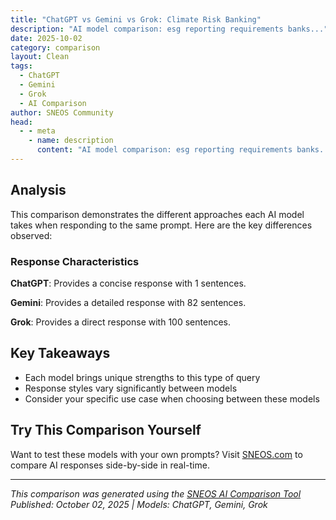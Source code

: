 ```yaml
---
title: "ChatGPT vs Gemini vs Grok: Climate Risk Banking"
description: "AI model comparison: esg reporting requirements banks..."
date: 2025-10-02
category: comparison
layout: Clean
tags:
  - ChatGPT
  - Gemini
  - Grok
  - AI Comparison
author: SNEOS Community
head:
  - - meta
    - name: description
      content: "AI model comparison: esg reporting requirements banks..."
---
```


<ChatComparison
  title="ChatGPT vs Gemini vs Grok: Climate Risk Banking"
  prompt="esg reporting requirements banks"
  :responses='{
    "ChatGPT": "Error calling OpenAI API.",
    "Gemini": "ESG (Environmental, Social, and Governance) reporting requirements for banks are rapidly evolving globally.  There isn\u0027t one single, universal standard yet, but there\u0027s a clear trend towards increased disclosure and standardization. Here\u0027s a breakdown of the key areas and considerations:\n\n**Why are ESG Reporting Requirements Increasing for Banks?**\n\n*   **Increased Investor Demand:** Investors are increasingly considering ESG factors when making investment decisions. They need reliable ESG data to assess the risks and opportunities associated with banks.\n*   **Regulatory Pressure:** Regulators worldwide are introducing or strengthening ESG reporting requirements to promote transparency, manage financial risks related to climate change and social issues, and align financial flows with sustainability goals.\n*   **Stakeholder Expectations:** Customers, employees, and the broader public are demanding more transparency from banks regarding their impact on the environment and society.\n*   **Risk Management:**  ESG factors (particularly climate change) pose significant financial risks to banks, including credit risk, market risk, and operational risk.  Reporting helps banks manage and mitigate these risks.\n*   **Competitive Advantage:** Banks with strong ESG performance and transparent reporting may attract more customers, investors, and talent.\n\n**Key Areas Covered by ESG Reporting Requirements for Banks:**\n\n*   **Environmental (E):**\n    *   **Climate-Related Risks:**\n        *   **Scope 1, 2, and 3 Greenhouse Gas (GHG) Emissions:** Reporting on direct emissions (Scope 1), indirect emissions from purchased electricity (Scope 2), and emissions associated with the bank\u0027s lending and investment portfolios (Scope 3). Scope 3 emissions are particularly challenging but crucial for banks, as they often represent the largest portion of their environmental impact.\n        *   **Physical Risks:**  Reporting on the impact of climate change on the bank\u0027s assets and operations (e.g., damage from extreme weather events).\n        *   **Transition Risks:** Reporting on the risks associated with the transition to a low-carbon economy (e.g., stranded assets in the fossil fuel industry).\n        *   **Climate Risk Stress Testing:** Banks may be required to conduct stress tests to assess their resilience to climate-related risks.\n    *   **Environmental Impact of Lending and Investments:**\n        *   **Financed Emissions:** Calculating and reporting on the GHG emissions associated with the bank\u0027s lending and investment portfolios.\n        *   **Exposure to Environmentally Sensitive Sectors:** Reporting on the bank\u0027s exposure to sectors with high environmental impacts (e.g., fossil fuels, deforestation).\n        *   **Sustainable Finance:** Reporting on the amount of financing allocated to green projects and sustainable activities.\n    *   **Resource Consumption:** Reporting on the bank\u0027s use of energy, water, and other resources.\n    *   **Waste Management:** Reporting on the bank\u0027s waste generation and recycling practices.\n\n*   **Social (S):**\n    *   **Diversity, Equity, and Inclusion (DE\u0026I):** Reporting on the representation of different groups within the bank\u0027s workforce and leadership.\n    *   **Employee Relations:** Reporting on employee training, compensation, benefits, and working conditions.\n    *   **Human Rights:** Reporting on the bank\u0027s policies and practices to prevent human rights violations in its operations and supply chain.\n    *   **Community Investment:** Reporting on the bank\u0027s investments in local communities and its support for social causes.\n    *   **Customer Protection:** Reporting on the bank\u0027s policies and practices to protect customers from fraud and unfair lending practices.\n    *   **Data Security and Privacy:** Reporting on the bank\u0027s measures to protect customer data.\n    *   **Financial Inclusion:** Efforts to provide financial services to underserved populations.\n\n*   **Governance (G):**\n    *   **Board Oversight of ESG:** Reporting on the role of the board of directors in overseeing the bank\u0027s ESG strategy and performance.\n    *   **Executive Compensation Linked to ESG:**  Reporting on whether executive compensation is linked to ESG performance.\n    *   **Ethics and Compliance:** Reporting on the bank\u0027s ethics policies, anti-corruption measures, and compliance programs.\n    *   **Risk Management:**  Reporting on how ESG factors are integrated into the bank\u0027s risk management framework.\n    *   **Lobbying and Political Contributions:**  Transparency regarding lobbying activities and political contributions.\n\n**Key Reporting Frameworks and Standards:**\n\nBanks are increasingly using standardized frameworks to guide their ESG reporting:\n\n*   **TCFD (Task Force on Climate-related Financial Disclosures):** Focuses on climate-related risks and opportunities.  Widely adopted and often mandated by regulators.  Four pillars: Governance, Strategy, Risk Management, Metrics and Targets.\n*   **SASB (Sustainability Accounting Standards Board):** Provides industry-specific standards for disclosing financially material sustainability information.  Useful for identifying the most relevant ESG issues for a particular bank.\n*   **GRI (Global Reporting Initiative):** A comprehensive framework for reporting on a wide range of sustainability topics.  Less focused on financial materiality than SASB.\n*   **CDP (formerly Carbon Disclosure Project):** A platform for companies to disclose their environmental impact.\n*   **ISSB (International Sustainability Standards Board):**  Aims to create a global baseline for sustainability reporting, incorporating and building on existing frameworks like TCFD and SASB.  Their first two standards (IFRS S1 and IFRS S2) focus on general sustainability-related disclosures and climate-related disclosures, respectively.\n*   **EU Taxonomy:** A classification system that defines environmentally sustainable economic activities. Banks operating in the EU are increasingly required to report on the alignment of their activities with the EU Taxonomy.\n*   **EBA (European Banking Authority):**  Develops regulatory technical standards and guidelines for ESG risk management and disclosure by banks in the EU.\n*   **Net-Zero Banking Alliance (NZBA):**  A group of banks committed to aligning their lending and investment portfolios with net-zero emissions by 2050.  Members are required to set interim targets and report on their progress.\n\n**Regional Differences and Regulatory Landscape:**\n\n*   **European Union (EU):** The EU is a leader in ESG regulation for banks.  Key regulations include the Sustainable Finance Disclosure Regulation (SFDR), the Corporate Sustainability Reporting Directive (CSRD), and the EU Taxonomy.  The European Central Bank (ECB) is also actively supervising banks\u0027 climate-related risk management.\n*   **United States:** The Securities and Exchange Commission (SEC) has proposed rules requiring publicly traded companies (including banks) to disclose climate-related information.  While the final rules are still under consideration and facing legal challenges, they signal a growing focus on climate disclosure in the US.\n*   **United Kingdom:** The UK has implemented mandatory TCFD-aligned reporting for large companies, including banks.  The Prudential Regulation Authority (PRA) is also supervising banks\u0027 climate-related risk management.\n*   **Asia-Pacific:**  ESG reporting requirements are also increasing in the Asia-Pacific region, with countries like Singapore, Hong Kong, and Australia introducing or strengthening regulations.\n\n**Challenges for Banks in ESG Reporting:**\n\n*   **Data Availability and Quality:**  Obtaining reliable and comparable ESG data, especially for Scope 3 emissions and financed emissions, can be challenging.\n*   **Methodology and Standardization:**  Different methodologies for calculating ESG metrics can lead to inconsistent reporting and make it difficult to compare performance across banks.  While standardization is improving, it is not yet complete.\n*   **Complexity of Reporting Requirements:**  Navigating the different reporting frameworks and regulatory requirements can be complex and time-consuming.\n*   **Cost of Implementation:**  Implementing robust ESG reporting systems and processes can be costly.\n*   **Lack of Expertise:** Banks may need to invest in training and expertise to develop and implement effective ESG reporting strategies.\n*   **Greenwashing:**  The risk of \u0022greenwashing\u0022 (making misleading claims about ESG performance) is a concern. Banks need to ensure that their ESG reporting is accurate and transparent.\n\n**Best Practices for Banks in ESG Reporting:**\n\n*   **Start Early:** Begin planning and implementing ESG reporting systems and processes as soon as possible.\n*   **Engage Stakeholders:**  Engage with investors, regulators, customers, and employees to understand their ESG expectations.\n*   **Use Established Frameworks:**  Adopt recognized reporting frameworks such as TCFD, SASB, GRI, and ISSB.\n*   **Focus on Material Issues:**  Prioritize reporting on the ESG issues that are most material to the bank\u0027s business and stakeholders.\n*   **Ensure Data Quality:** Invest in data collection and management systems to ensure the accuracy and reliability of ESG data.\n*   **Seek Independent Assurance:** Consider obtaining independent assurance of ESG reports to enhance credibility.\n*   **Be Transparent:**  Provide clear and concise information about the bank\u0027s ESG performance, including both successes and challenges.\n*   **Set Targets and Track Progress:**  Set ambitious ESG targets and track progress towards achieving them.\n*   **Integrate ESG into Decision-Making:**  Integrate ESG factors into the bank\u0027s risk management, lending, and investment decisions.\n*   **Stay Informed:**  Keep up-to-date with the evolving ESG reporting landscape and regulatory requirements.\n\n**In summary:** ESG reporting for banks is becoming increasingly important and complex. Banks need to proactively adopt robust reporting frameworks, improve data quality, and integrate ESG factors into their business strategies to meet the expectations of investors, regulators, and other stakeholders.  Staying informed and adapting to the changing regulatory landscape is crucial.\n",
    "Grok": "ESG (Environmental, Social, and Governance) reporting requirements for banks are becoming increasingly important as regulators, investors, and stakeholders demand greater transparency on how financial institutions manage sustainability risks and contribute to broader societal and environmental goals. These requirements vary by region, jurisdiction, and regulatory framework, but they generally aim to ensure that banks disclose their impact on and exposure to ESG factors. Below is an overview of ESG reporting requirements for banks, focusing on key regions and frameworks:\n\n---\n\n### **1. Why ESG Reporting Matters for Banks**\nBanks play a critical role in the economy by financing projects and businesses, which means their lending and investment activities can have significant environmental and social impacts. ESG reporting helps:\n- Assess risks (e.g., climate-related financial risks from loans to carbon-intensive industries).\n- Demonstrate accountability to stakeholders.\n- Align with global sustainability goals like the Paris Agreement.\n- Meet regulatory expectations and avoid penalties.\n\n---\n\n### **2. Key ESG Reporting Frameworks for Banks**\nThere are several international and regional frameworks that guide ESG reporting for banks. These frameworks are often voluntary but are increasingly being integrated into mandatory regulations.\n\n#### **a. Task Force on Climate-related Financial Disclosures (TCFD)**\n- **Overview**: The TCFD provides a framework for companies, including banks, to disclose climate-related financial risks and opportunities.\n- **Key Requirements**:\n  - Governance: Disclose board and management oversight of climate risks.\n  - Strategy: Explain the impact of climate risks and opportunities on the bank\u2019s strategy.\n  - Risk Management: Describe how climate risks are identified, assessed, and managed.\n  - Metrics and Targets: Report on metrics like greenhouse gas (GHG) emissions in financed activities (Scope 3 emissions) and set targets for reduction.\n- **Relevance to Banks**: Many jurisdictions (e.g., the UK, EU, and Japan) are making TCFD reporting mandatory for banks.\n\n#### **b. Sustainability Accounting Standards Board (SASB)**\n- **Overview**: SASB standards focus on industry-specific ESG factors that are financially material.\n- **Relevance to Banks**: Banks must report on issues like data security, employee inclusion, and business ethics.\n- **Status**: SASB is now part of the International Sustainability Standards Board (ISSB), which is working on global sustainability disclosure standards.\n\n#### **c. International Sustainability Standards Board (ISSB)**\n- **Overview**: Launched by the IFRS Foundation, ISSB aims to create a global baseline for sustainability reporting (e.g., IFRS S1 and S2 standards).\n- **Relevance to Banks**: Expected to harmonize TCFD and other frameworks, focusing on climate and broader ESG disclosures.\n- **Status**: Not yet mandatory but likely to influence national regulations.\n\n#### **d. Global Reporting Initiative (GRI)**\n- **Overview**: GRI provides a comprehensive framework for reporting on economic, environmental, and social impacts.\n- **Relevance to Banks**: Often used for voluntary reporting to stakeholders on topics like community impact and diversity.\n\n#### **e. UN Principles for Responsible Banking (PRB)**\n- **Overview**: A framework under the UN Environment Programme Finance Initiative (UNEP FI) for banks to align with the Sustainable Development Goals (SDGs) and Paris Agreement.\n- **Key Requirements**: Banks must report on their progress in aligning portfolios with sustainability goals within 4 years of signing the PRB.\n- **Status**: Voluntary but widely adopted by over 300 banks globally.\n\n---\n\n### **3. Regional and National ESG Reporting Requirements for Banks**\n\n#### **a. European Union (EU)**\nThe EU is a leader in ESG regulation, with several binding requirements for banks:\n- **Corporate Sustainability Reporting Directive (CSRD)**:\n  - Replaces the Non-Financial Reporting Directive (NFRD).\n  - Requires large banks (and other companies) to report on ESG impacts, including double materiality (impact on the environment/society and financial risks to the bank).\n  - Mandatory from 2024 for large entities, with phased implementation.\n- **Sustainable Finance Disclosure Regulation (SFDR)**:\n  - Requires banks (as financial market participants) to disclose how they integrate ESG factors into investment decisions and products.\n  - Includes reporting on \u0022principal adverse impacts\u0022 (PAIs) of investments on ESG factors.\n- **EU Taxonomy Regulation**:\n  - Banks must report the percentage of their assets aligned with environmentally sustainable activities as defined by the Taxonomy.\n  - Focuses on green lending and investments.\n- **European Banking Authority (EBA) Guidelines**:\n  - EBA mandates banks to integrate ESG risks into risk management frameworks and disclose their exposure to climate risks (e.g., through Pillar 3 disclosures under the Capital Requirements Regulation).\n\n#### **b. United Kingdom**\n- **TCFD Reporting**: Mandatory for large UK banks since 2021, requiring disclosures on climate risks and opportunities.\n- **Streamlined Energy and Carbon Reporting (SECR)**: Applies to large UK companies, including banks, for reporting energy use and GHG emissions.\n- **UK Green Finance Strategy**: Encourages banks to align with net-zero goals, with potential future mandatory reporting on financed emissions.\n\n#### **c. United States**\n- **Securities and Exchange Commission (SEC)**:\n  - Proposed rules (as of 2022) require public companies, including banks, to disclose climate-related risks, including Scope 1, 2, and (if material) Scope 3 emissions.\n  - Not yet finalized but signals increasing scrutiny.\n- **Federal Reserve**: Conducting climate stress tests and scenario analyses for large banks to assess climate risk exposure.\n- **State-Level Rules**: Some states (e.g., California) are introducing their own ESG disclosure requirements for large companies.\n\n#### **d. Asia-Pacific**\n- **Hong Kong**: The Hong Kong Monetary Authority (HKMA) requires banks to assess and disclose climate risks, with phased TCFD-aligned reporting starting in 2023.\n- **Singapore**: The Monetary Authority of Singapore (MAS) mandates TCFD-aligned disclosures for banks and expects them to manage ESG risks in portfolios.\n- **Japan**: TCFD reporting is encouraged, with increasing pressure for mandatory disclosures for large financial institutions.\n\n#### **e. Other Regions**\n- **Canada**: OSFI (Office of the Superintendent of Financial Institutions) issued guidelines in 2023 requiring federally regulated banks to disclose climate risks aligned with TCFD.\n- **Australia**: The Australian Prudential Regulation Authority (APRA) emphasizes climate risk disclosure and stress testing for banks.\n\n---\n\n### **4. Key ESG Metrics for Banks**\nBanks are typically required to report on specific metrics depending on the framework or regulation. Common metrics include:\n- **Environmental**:\n  - Financed emissions (Scope 3, Category 15 under GHG Protocol) from lending and investment portfolios.\n  - Exposure to high-carbon sectors (e.g., oil and gas).\n  - Percentage of assets aligned with green taxonomy (e.g., EU Taxonomy).\n- **Social**:\n  - Diversity and inclusion metrics (e.g., gender pay gap, workforce diversity).\n  - Community impact and financial inclusion initiatives.\n- **Governance**:\n  - Board oversight of ESG risks.\n  - Policies on anti-corruption and ethical business practices.\n\n---\n\n### **5. Challenges for Banks in ESG Reporting**\n- **Data Availability**: Measuring financed emissions and other ESG metrics can be challenging due to lack of standardized data from clients.\n- **Regulatory Fragmentation**: Differing requirements across regions create compliance burdens.\n- **Greenwashing Risks**: Banks must ensure disclosures are credible to avoid accusations of greenwashing.\n- **Capacity Building**: Smaller banks may lack the resources to implement robust ESG reporting systems.\n\n---\n\n### **6. Future Trends**\n- **Increased Mandatory Reporting**: More jurisdictions are moving toward mandatory ESG disclosures, especially on climate risks.\n- **Standardization**: The ISSB and regional bodies are working to harmonize standards to reduce reporting complexity.\n- **Focus on Financed Emissions**: Regulators are placing greater emphasis on Scope 3 emissions from lending and investments.\n- **Technology Adoption**: Banks are leveraging AI and data analytics to improve ESG data collection and reporting.\n\n---\n\n### **Conclusion**\nESG reporting requirements for banks are evolving rapidly, driven by regulatory mandates, investor expectations, and global sustainability goals. Banks must stay abreast of regional regulations (e.g., EU CSRD, US SEC proposals) and align with international frameworks like TCFD and ISSB. Adopting robust ESG reporting not only ensures compliance but also enhances reputation, mitigates risks, and positions banks as leaders in sustainable finance.\n\nIf you\u2019re looking for specific guidance on a particular region or framework, let me know!"
  }'
  published-date="09:31"
/>

## Analysis

This comparison demonstrates the different approaches each AI model takes when responding to the same prompt. Here are the key differences observed:

### Response Characteristics

**ChatGPT**: Provides a concise response with 1 sentences. 

**Gemini**: Provides a detailed response with 82 sentences. 

**Grok**: Provides a direct response with 100 sentences. 

## Key Takeaways

- Each model brings unique strengths to this type of query
- Response styles vary significantly between models
- Consider your specific use case when choosing between these models

## Try This Comparison Yourself

Want to test these models with your own prompts? Visit [SNEOS.com](https://sneos.com) to compare AI responses side-by-side in real-time.

---

*This comparison was generated using the [SNEOS AI Comparison Tool](https://sneos.com)*
*Published: October 02, 2025 | Models: ChatGPT, Gemini, Grok*
